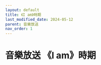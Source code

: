 ```yaml
---
layout: default
title: 《I am》時期
last_modified_date: 2024-05-12
parent: 音樂放送
nav_order: 1
---
```


# 音樂放送 《I am》時期
